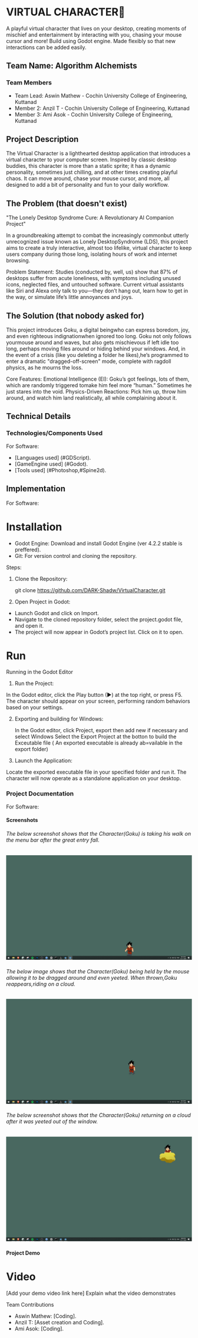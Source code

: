 # VIRTUAL CHARACTER🎯
A playful virtual character that lives on your desktop, creating moments of mischief and entertainment by interacting with you,
chasing your mouse cursor and more! Build using Godot engine. Made flexibly so that new interactions can be added easily.
 
## Team Name: Algorithm Alchemists 
### Team Members
- Team Lead: Aswin Mathew - Cochin University College of Engineering, Kuttanad
- Member 2: Anzil T - Cochin University College of Engineering, Kuttanad
- Member 3: Ami Asok - Cochin University College of Engineering, Kuttanad

## Project Description
The Virtual Character is a lighthearted desktop application that introduces a virtual character to your computer screen. 
Inspired by classic desktop buddies, this character is more than a static sprite; it has a dynamic personality, sometimes just 
chilling, and at other times creating playful chaos. It can move around, chase your mouse cursor, and more, all designed to add 
a bit of personality and fun to your daily workflow.

## The Problem (that doesn't exist)
"The Lonely Desktop Syndrome Cure: A Revolutionary AI Companion Project"

In a groundbreaking attempt to combat the increasingly commonbut utterly unrecognized issue known as Lonely DesktopSyndrome (LDS), 
this project aims to create a truly interactive, almost too lifelike, virtual character to keep users company during those long,
isolating hours of work and internet browsing.

Problem Statement: Studies (conducted by, well, us) show that 87% of desktops
suffer from acute loneliness, with symptoms including unused icons, neglected files, and untouched software.
Current virtual assistants like Siri and Alexa only talk to you—they don’t hang out, learn how to get in
the way, or simulate life’s little annoyances and joys.

## The Solution (that nobody asked for)

This project introduces Goku, a digital beingwho can express boredom, joy, and even righteous indignationwhen ignored too long.
Goku not only follows yourmouse around and waves, but also gets mischievous if left idle too long, perhaps moving files around 
or hiding behind your windows. And, in the event of a crisis (like you deleting a folder he likes),he’s programmed to enter a dramatic 
"dragged-off-screen" mode, complete with ragdoll physics, as he mourns the loss.

Core Features:
Emotional Intelligence (EI): Goku’s got feelings, lots of them, which are randomly triggered tomake him feel more “human.”
Sometimes he just stares into the void.
Physics-Driven Reactions: Pick him up, throw him around, and
watch him land realistically, all while complaining about it.

## Technical Details
### Technologies/Components Used

For Software:

- [Languages used] (#GDScript). 
- [GameEngine used] (#Godot).
- [Tools used] (#Photoshop,#Spine2d).

## Implementation

For Software:

# Installation

- Godot Engine: Download and install Godot Engine (ver 4.2.2 stable is preffered).
- Git: For version control and cloning the repository.


Steps:
1. Clone the Repository:
   
   git clone https://github.com/DARK-Shadw/VirtualCharacter.git

3. Open Project in Godot:

- Launch Godot and click on Import.
- Navigate to the cloned repository folder, select the project.godot file, and open it.
- The project will now appear in Godot’s project list. Click on it to open.

# Run

Running in the Godot Editor

1. Run the Project:

In the Godot editor, click the Play button (▶) at the top right, or press F5.
The character should appear on your screen, performing random behaviors based on your settings.

2. Exporting and building for Windows:

   In the Godot editor, click Project, export then add new if necessary and select Windows
   Select the Export Project at the botton to build the Exceutable file
   ( An exported executable is already ab=vailable in the export folder)

4. Launch the Application:

Locate the exported executable file in your specified folder and run it.
The character will now operate as a standalone application on your desktop.

### Project Documentation
For Software:

#### Screenshots 
###### The below screenshot shows that the Character(Goku) is taking his walk on the menu bar after the great entry fall.
![image alt](https://github.com/DARK-Shadw/VirtualCharacter/blob/aa9e0f988efb30c7a038adef562648331ac7e7b6/WhatsApp%20Image%202024-11-02%20at%209.22.25%20PM.jpeg)
###### The below image shows that the Character(Goku) being held by the mouse allowing it to be dragged around and even yeeted. When thrown,Goku reappears,riding on a cloud.
![image alt](https://github.com/DARK-Shadw/VirtualCharacter/blob/cc611d2011174eef5d7150f506ecd6f6682a507d/WhatsApp%20Image%20fly.jpeg)
###### The below screenshot shows that the Character(Goku) returning on a cloud after it was yeeted out of the window.
![image alt](https://github.com/DARK-Shadw/VirtualCharacter/blob/2918b7a414d9b5de09665ae624a8d08731ad2793/WhatsApp%20Image%20cloud.jpeg)


#### Project Demo
# Video
[Add your demo video link here] Explain what the video demonstrates

Team Contributions
- Aswin Mathew: [Coding].
- Anzil T: [Asset creation and Coding].
- Ami Asok: [Coding].
